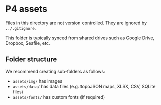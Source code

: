 P4 assets
================================================================================

Files in this directory are not version controlled. They are ignored by
`../.gitignore`.

This folder is typically synced from shared drives such as Google Drive,
Dropbox, Seafile, etc.


Folder structure
--------------------------------------------------------------------------------

We recommend creating sub-folders as follows:

- `assets/img/`     has images
- `assets/data/`    has data files (e.g. topoJSON maps, XLSX, CSV, SQLite files)
- `assets/fonts/`   has custom fonts (if required)
